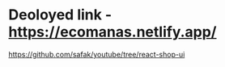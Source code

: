 # Deoloyed link - https://ecomanas.netlify.app/

https://github.com/safak/youtube/tree/react-shop-ui

